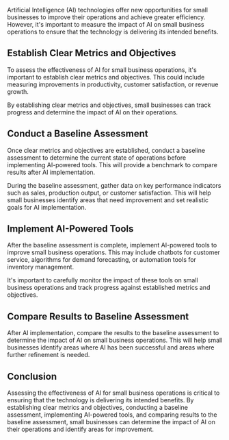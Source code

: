 

Artificial Intelligence (AI) technologies offer new opportunities for small businesses to improve their operations and achieve greater efficiency. However, it's important to measure the impact of AI on small business operations to ensure that the technology is delivering its intended benefits.

Establish Clear Metrics and Objectives
--------------------------------------

To assess the effectiveness of AI for small business operations, it's important to establish clear metrics and objectives. This could include measuring improvements in productivity, customer satisfaction, or revenue growth.

By establishing clear metrics and objectives, small businesses can track progress and determine the impact of AI on their operations.

Conduct a Baseline Assessment
-----------------------------

Once clear metrics and objectives are established, conduct a baseline assessment to determine the current state of operations before implementing AI-powered tools. This will provide a benchmark to compare results after AI implementation.

During the baseline assessment, gather data on key performance indicators such as sales, production output, or customer satisfaction. This will help small businesses identify areas that need improvement and set realistic goals for AI implementation.

Implement AI-Powered Tools
--------------------------

After the baseline assessment is complete, implement AI-powered tools to improve small business operations. This may include chatbots for customer service, algorithms for demand forecasting, or automation tools for inventory management.

It's important to carefully monitor the impact of these tools on small business operations and track progress against established metrics and objectives.

Compare Results to Baseline Assessment
--------------------------------------

After AI implementation, compare the results to the baseline assessment to determine the impact of AI on small business operations. This will help small businesses identify areas where AI has been successful and areas where further refinement is needed.

Conclusion
----------

Assessing the effectiveness of AI for small business operations is critical to ensuring that the technology is delivering its intended benefits. By establishing clear metrics and objectives, conducting a baseline assessment, implementing AI-powered tools, and comparing results to the baseline assessment, small businesses can determine the impact of AI on their operations and identify areas for improvement.
